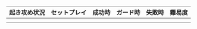 | 起き攻め状況 | セットプレイ | 成功時 | ガード時 | 失敗時 | 難易度 |
| ------------ | ------------ | ------ | -------- | ------ | ------ |
|              |              |        |          |        |        |
|              |              |        |          |        |        |
